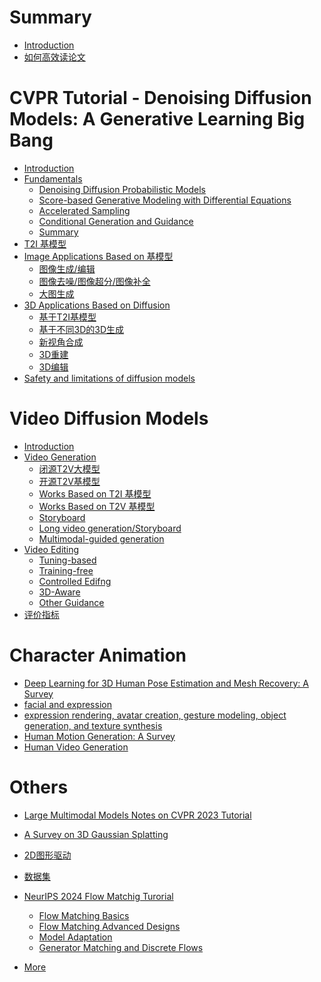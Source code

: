 # Summary

- [Introduction](README.md)
- [如何高效读论文](./ReadPapers.md)

# CVPR Tutorial - Denoising Diffusion Models: A Generative Learning Big Bang
- [Introduction](diffusion-tutorial-part/Introduction.md)
- [Fundamentals]()
  - [Denoising Diffusion Probabilistic Models](diffusion-tutorial-part/Fundamentals/DenoisingDiffusionProbabilisticModels.md)
  - [Score-based Generative Modeling with Differential Equations](diffusion-tutorial-part/Fundamentals/Score-basedGenerativeModelingwithDifferentialEquations.md)
  - [Accelerated Sampling](diffusion-tutorial-part/Fundamentals/AcceleratedSampling.md)
  - [Conditional Generation and Guidance](diffusion-tutorial-part/Fundamentals/ConditionalGenerationandGuidance.md)
  - [Summary](./diffusion-tutorial-part/Fundamentals/Summary.md)
- [T2I 基模型](./diffusion-tutorial-part/Architecture.md)
- [Image Applications Based on 基模型]()
  - [图像生成/编辑](diffusion-tutorial-part/ApplicationOnImage/ImageEditing.md)
  - [图像去噪/图像超分/图像补全](diffusion-tutorial-part/ApplicationOnImage/InverseProblems.md)
  - [大图生成](diffusion-tutorial-part/ApplicationOnImage/LargeContents.md)
- [3D Applications Based on Diffusion]()
  - [基于T2I基模型](diffusion-tutorial-part/ApplicationsOn3D/2Ddiffusionmodelsfor3Dgeneration.md)
  - [基于不同3D的3D生成](diffusion-tutorial-part/ApplicationsOn3D/3D.md)
  - [新视角合成](diffusion-tutorial-part/ApplicationsOn3D/Diffusionmodelsforviewsynthesis.md)
  - [3D重建](diffusion-tutorial-part/ApplicationsOn3D/3Dreconstruction.md)
  - [3D编辑](diffusion-tutorial-part/ApplicationsOn3D/Inverseproblems.md)
- [Safety and limitations of diffusion models](diffusion-tutorial-part/ApplicationsOn3D/Safetyandlimitationsofdiffusionmodels.md)

# Video Diffusion Models
- [Introduction](VideoDiffusionModels/Introduction.md)
- [Video Generation](VideoDiffusionModels/VideoGeneration/VideoGeneration.md)
  - [闭源T2V大模型](VideoDiffusionModels/VideoGeneration/Pioneeringearlyworks.md)
  - [开源T2V基模型](VideoDiffusionModels/VideoGeneration/Open-sourcebasemodels.md)
  - [Works Based on T2I 基模型](./VideoDiffusionModels/VideoGeneration/WorksBasedOnT2I.md)
  - [Works Based on T2V 基模型](./VideoDiffusionModels/VideoGeneration/WorksBasedOnT2V.md)
  - [Storyboard](VideoDiffusionModels/VideoGeneration/Storyboard.md)
  - [Long video generation/Storyboard](VideoDiffusionModels/VideoGeneration/Longvideogeneration.md)
  - [Multimodal-guided generation](VideoDiffusionModels/VideoGeneration/Multimodal-guidedgeneration.md)
- [Video Editing](VideoDiffusionModels/VideoEditing.md)
  - [Tuning-based](VideoDiffusionModels/VideoEditing/Tuning-based.md)
  - [Training-free](VideoDiffusionModels/VideoEditing/Training-free.md)
  - [Controlled Edifng](VideoDiffusionModels/VideoEditing/ControlledEdifng.md)
  - [3D-Aware](VideoDiffusionModels/VideoEditing/3D-Aware.md)
  - [Other Guidance](VideoDiffusionModels/VideoEditing/OtherGuidance.md)
- [评价指标](./VideoDiffusionModels/EvaluationMetrics.md)


# Character Animation
- [Deep Learning for 3D Human Pose Estimation and Mesh Recovery: A Survey](HPE_HMR_Summary.md)
- [facial and expression](CharacterAnimation/HumanFacialAnimation.md)
- [expression rendering, avatar creation, gesture modeling, object
generation, and texture synthesis]()
- [Human Motion Generation: A Survey](HumanMotionGenerationSummary.md)
- [Human Video Generation](HumanVideoGeneration.md)

# Others
- [Large Multimodal Models Notes on CVPR 2023 Tutorial](LargeMultimodalModelsNotesonCVPR2023Tutorial.md)
- [A Survey on 3D Gaussian Splatting](3D_Gaussian_Splatting.md)

- [2D图形驱动](ClipAnimation.md)
- [数据集](数据集.md)
- [NeurIPS 2024 Flow Matchig Turorial](NeurIPS2024FlowMatchigTurorial/Agenda.md)
   - [Flow Matching Basics](NeurIPS2024FlowMatchigTurorial/FlowMatchingBasics.md)
   - [Flow Matching Advanced Designs](NeurIPS2024FlowMatchigTurorial/FlowMatchingAdvancedDesigns.md)
   - [Model Adaptation](NeurIPS2024FlowMatchigTurorial/ModelAdaptation.md)
   - [Generator Matching and Discrete Flows](NeurIPS2024FlowMatchigTurorial/GeneratorMatchingandDiscreteFlows.md)
- [More](More.md)



  





